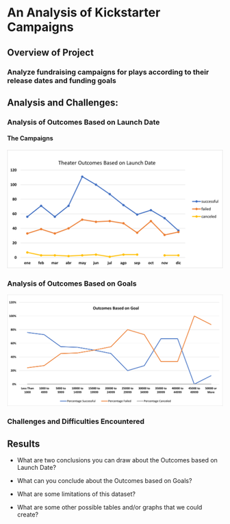 # An Analysis of Kickstarter Campaigns

## Overview of Project

### Analyze fundraising campaigns for plays according to their release dates and funding goals

## Analysis and Challenges: 

### Analysis of Outcomes Based on Launch Date
#### The Campaigns
![Outcomes_Date](https://github.com/KarlaPerezR/kickstarter-analysis/blob/main/resources/Theater_Outcomes_vs_Launch.png)

### Analysis of Outcomes Based on Goals
![Outcomes_Goals](https://github.com/KarlaPerezR/kickstarter-analysis/blob/main/resources/Outcomes_vs_Goals.png)

### Challenges and Difficulties Encountered

## Results

- What are two conclusions you can draw about the Outcomes based on Launch Date?

- What can you conclude about the Outcomes based on Goals?

- What are some limitations of this dataset?

- What are some other possible tables and/or graphs that we could create?

